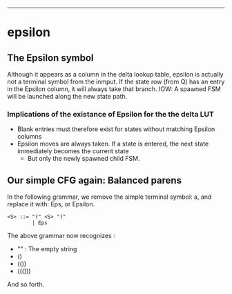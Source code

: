 ---
# epsilon

## The Epsilon symbol

Although it appears as a column in the delta lookup table, epsilon is actually 
not a terminal symbol from the inmput.  If the state row (from Q) has an entry
in the Epsilon column, it will always take that branch. IOW: A spawned FSM
will be launched along the new  state path.


### Implications of the existance of Epsilon for the the delta LUT

- Blank entries must therefore exist for states without matching Epsilon columns
- Epsilon moves are always taken. If a state is entered, the next state immediately becomes the current state
  * But only the newly spawned child FSM.

## Our simple CFG again: Balanced parens

In the following grammar, we remove the simple terminal symbol: a, and replace
it with: Eps, or Epsilon.

```bnf
<S> ::= "(" <S> ")"
        | Eps
```

The above grammar now recognizes :

- "" : The empty string
- ()
- (())
- ((()))

And so forth.
